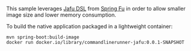 This sample leverages [Jafu DSL](https://github.com/spring-projects-experimental/spring-fu/tree/master/jafu) from [Spring Fu](https://github.com/spring-projects-experimental/spring-fu) in order to allow smaller image size and lower memory consumption.

To build the native application packaged in a lightweight container:
```
mvn spring-boot:build-image
docker run docker.io/library/commandlinerunner-jafu:0.0.1-SNAPSHOT
```
